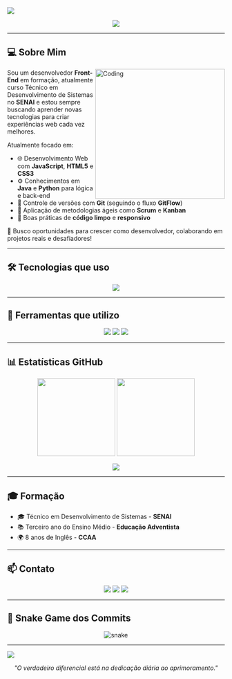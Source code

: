 <!-- HEADER ANIMADO -->
<img src="https://capsule-render.vercel.app/api?type=waving&color=6C3483&height=180&section=header&text=Olá,%20sou%20Kauã%20Frenedozo%20👋&fontSize=28&fontColor=ffffff&animation=twinkling"/>

<!-- TÍTULO COM EFEITO DE DIGITAÇÃO -->
<p align="center">
  <img src="https://readme-typing-svg.herokuapp.com?font=Fira+Code&size=28&pause=1000&color=6C63FF&center=true&vCenter=true&width=600&lines=Front-End+em+Formação;Apaixonado+por+Tecnologia+🚀;Sempre+aprendendo+novas+tecnologias" />
</p>

---

## 💻 Sobre Mim

<img align="right" alt="Coding" width="300" src="https://cdn.dribbble.com/users/1162077/screenshots/3848914/programmer.gif">

Sou um desenvolvedor **Front-End** em formação, atualmente curso Técnico em Desenvolvimento de Sistemas no **SENAI** e estou sempre buscando aprender novas tecnologias para criar experiências web cada vez melhores.

Atualmente focado em:

- 🌐 Desenvolvimento Web com **JavaScript**, **HTML5** e **CSS3**
- ⚙️ Conhecimentos em **Java** e **Python** para lógica e back-end
- 🔀 Controle de versões com **Git** (seguindo o fluxo **GitFlow**)
- 📌 Aplicação de metodologias ágeis como **Scrum** e **Kanban**
- 🧹 Boas práticas de **código limpo** e **responsivo**

🎯 Busco oportunidades para crescer como desenvolvedor, colaborando em projetos reais e desafiadores!

---

## 🛠️ Tecnologias que uso

<p align="center">
  <img src="https://skillicons.dev/icons?i=html,css,js,java,python,git,github&theme=dark" />
</p>

---

## 🧰 Ferramentas que utilizo

<p align="center">
  <img src="https://img.shields.io/badge/Scrum-6DB33F?style=for-the-badge&logo=trello&logoColor=white"/>
  <img src="https://img.shields.io/badge/Kanban-0052CC?style=for-the-badge&logo=jira&logoColor=white"/>
  <img src="https://img.shields.io/badge/GitFlow-4285F4?style=for-the-badge&logo=git&logoColor=white"/>
</p>

---

## 📊 Estatísticas GitHub

<div align="center">
  <img height="180em" src="https://github-readme-stats.vercel.app/api?username=KauaFrenedozo10&show_icons=true&theme=github_dark&hide_border=true"/>
  <img height="180em" src="https://github-readme-stats.vercel.app/api/top-langs/?username=KauaFrenedozo10&layout=compact&theme=github_dark&hide_border=true"/>
</div>

<p align="center">
  <img src="https://github-readme-streak-stats.herokuapp.com?user=KauaFrenedozo10&theme=github-dark&hide_border=true" />
</p>

---

## 🎓 Formação

- 🎓 Técnico em Desenvolvimento de Sistemas - **SENAI**
- 📚 Terceiro ano do Ensino Médio - **Educação Adventista**
- 🌍 8 anos de Inglês - **CCAA**

---

## 📫 Contato

<p align="center">
  <a href="mailto:kfrenedoso@gmail.com"><img src="https://img.shields.io/badge/Email-D14836?style=for-the-badge&logo=gmail&logoColor=white"/></a>
  <a href="https://www.linkedin.com/in/kau%C3%A3-frenedozo-8641492b5"><img src="https://img.shields.io/badge/LinkedIn-0077B5?style=for-the-badge&logo=linkedin&logoColor=white"/></a>
  <a href="https://instagram.com/kauafrenedozo" target="_blank"><img src="https://img.shields.io/badge/Instagram-E4405F?style=for-the-badge&logo=instagram&logoColor=white"/></a>
</p>

---

## 🐍 Snake Game dos Commits
<p align="center">
  <img src="https://github.com/KauaFrenedozo10/KauaFrenedozo10/blob/output/github-contribution-grid-snake.svg" alt="snake"/>
</p>

---

<img src="https://capsule-render.vercel.app/api?type=waving&color=6C3483&height=120&section=footer"/>

<p align="center"><i>"O verdadeiro diferencial está na dedicação diária ao aprimoramento."</i></p>
